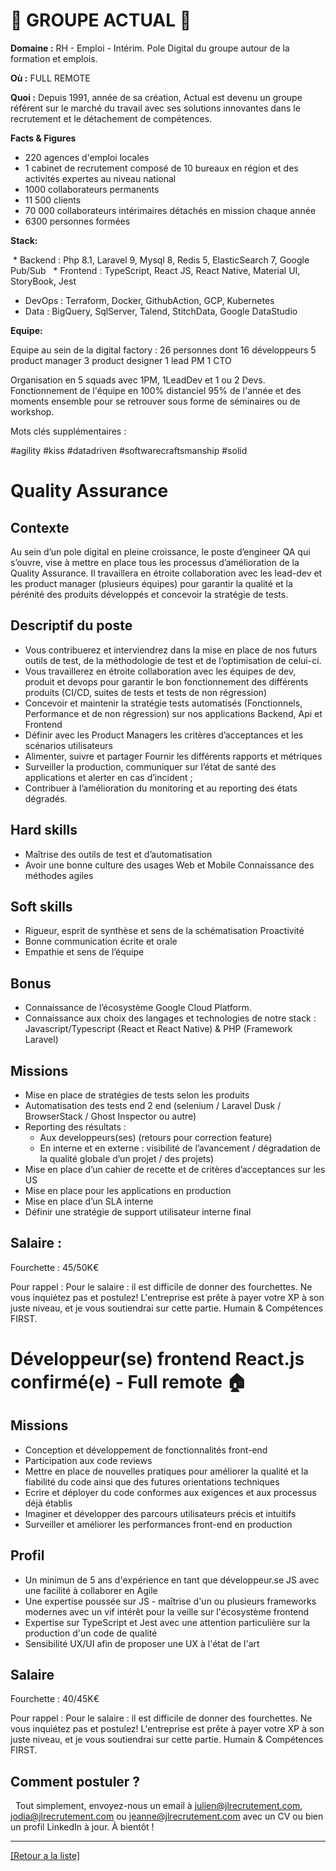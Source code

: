 # 👐 GROUPE ACTUAL 👐

**Domaine :** RH - Emploi - Intérim. Pole Digital du groupe autour de la formation et emplois.

**Où :** FULL REMOTE

**Quoi :** Depuis 1991, année de sa création, Actual est devenu un groupe référent sur le marché du travail avec ses solutions innovantes dans le recrutement et le détachement de compétences.

**Facts & Figures**

* 220 agences d'emploi locales
* 1 cabinet de recrutement composé de 10 bureaux en région et des activités expertes au niveau national
* 1000 collaborateurs permanents
* 11 500 clients
* 70 000 collaborateurs intérimaires détachés en mission chaque année
* 6300 personnes formées

**Stack:**

 * Backend : Php 8.1, Laravel 9, Mysql 8, Redis 5, ElasticSearch 7, Google Pub/Sub 
 * Frontend : TypeScript, React JS, React Native, Material UI, StoryBook, Jest  
* DevOps : Terraform, Docker, GithubAction, GCP, Kubernetes  
* Data : BigQuery, SqlServer, Talend, StitchData, Google DataStudio 

**Equipe:**

Equipe au sein de la digital factory : 
26 personnes dont
16 développeurs
5 product manager
3 product designer
1 lead PM
1 CTO

Organisation en 5 squads avec 1PM, 1LeadDev et 1 ou 2 Devs.
Fonctionnement de l'équipe en 100% distanciel 95% de l'année et des moments ensemble pour se retrouver sous forme de séminaires ou de workshop.

Mots clés supplémentaires :

#agility
#kiss
#datadriven
#softwarecraftsmanship
#solid

# Quality Assurance 

## Contexte 

Au sein d’un pole digital en pleine croissance, le poste d’engineer QA qui s’ouvre, vise à mettre en place tous les processus d’amélioration de la Quality Assurance. Il travaillera en étroite collaboration avec les lead-dev et les product manager (plusieurs équipes) pour garantir la qualité et la pérénité des produits développés et concevoir la stratégie de tests.

## Descriptif du poste

* Vous contribuerez et interviendrez dans la mise en place de nos futurs outils de test, de la méthodologie de test et de l’optimisation de celui-ci.
* Vous travaillerez en étroite collaboration avec les équipes de dev, produit et devops pour garantir le bon fonctionnement des différents produits (CI/CD, suites de tests et tests de non régression)
* Concevoir et maintenir la stratégie tests automatisés (Fonctionnels, Performance et de non régression) sur nos applications Backend, Api et Frontend
* Définir avec les Product Managers les critères d’acceptances et les scénarios utilisateurs
* Alimenter, suivre et partager Fournir les différents rapports et métriques
* Surveiller la production, communiquer sur l’état de santé des applications et alerter en cas d’incident ;
* Contribuer à l’amélioration du monitoring et au reporting des états dégradés.

## Hard skills 

* Maîtrise des outils de test et d’automatisation
* Avoir une bonne culture des usages Web et Mobile Connaissance des méthodes agiles

## Soft skills

* Rigueur, esprit de synthèse et sens de la schématisation Proactivité
* Bonne communication écrite et orale
* Empathie et sens de l’équipe

## Bonus

* Connaissance de l’écosystème Google Cloud Platform.
* Connaissance aux choix des langages et technologies de notre stack : Javascript/Typescript (React et React Native) & PHP (Framework Laravel)

## Missions 
* Mise en place de stratégies de tests selon les produits
* Automatisation des tests end 2 end (selenium / Laravel Dusk / BrowserStack / Ghost Inspector ou autre)
* Reporting des résultats : 
	* Aux developpeurs(ses) (retours pour correction feature)
	* En interne et en externe : visibilité de l’avancement / dégradation de la qualité globale d’un projet / des projets)
* Mise en place d’un cahier de recette et de critères d’acceptances sur les US
* Mise en place pour les applications en production 
* Mise en place d’un SLA interne
* Définir une stratégie de support utilisateur interne final

## Salaire : 

Fourchette : 45/50K€ 

Pour rappel : Pour le salaire : il est difficile de donner des fourchettes. Ne vous inquiétez pas et postulez! L'entreprise est prête à payer votre XP à son juste niveau, et je vous soutiendrai sur cette partie. Humain & Compétences FIRST.


# Développeur(se) frontend React.js confirmé(e) - Full remote 🏠

## Missions

* Conception et développement de fonctionnalités front-end 
* Participation aux code reviews
* Mettre en place de nouvelles pratiques pour améliorer la qualité et la fiabilité du code ainsi que des futures orientations techniques
* Ecrire et déployer du code conformes aux exigences et aux processus déjà établis
* Imaginer et développer des parcours utilisateurs précis et intuitifs
* Surveiller et améliorer les performances front-end en production

## Profil

* Un minimun de 5 ans d'expérience en tant que développeur.se JS avec une facilité à collaborer en Agile
* Une expertise poussée sur JS - maîtrise d'un ou plusieurs frameworks modernes avec un vif intérêt pour la veille sur l'écosystème frontend
* Expertise sur TypeScript et Jest avec une attention particulière sur la production d'un code de qualité
* Sensibilité UX/UI afin de proposer une UX à l'état de l'art

## Salaire

Fourchette : 40/45K€ 

Pour rappel : Pour le salaire : il est difficile de donner des fourchettes. Ne vous inquiétez pas et postulez! L'entreprise est prête à payer votre XP à son juste niveau, et je vous soutiendrai sur cette partie. Humain & Compétences FIRST.

## Comment postuler ?
 
Tout simplement, envoyez-nous un email à julien@jlrecrutement.com, jodia@jlrecrutement.com ou jeanne@jlrecrutement.com avec un CV ou bien un profil LinkedIn à jour. À bientôt ! 

----
<a href="https://github.com/jlondiche/job-board-php/blob/master/README.md">[Retour a la liste]</a>
